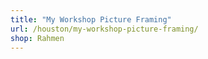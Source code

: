 ```yaml
---
title: "My Workshop Picture Framing"
url: /houston/my-workshop-picture-framing/
shop: Rahmen
---
```

